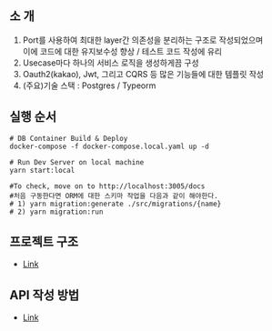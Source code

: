 
## 소 개 
 1) Port를 사용하여 최대한 layer간 의존성을 분리하는 구조로 작성되었으며  
    이에 코드에 대한 유지보수성 향상 / 테스트 코드 작성에 유리
 2) Usecase마다 하나의 서비스 로직을 생성하게끔 구성
 3) Oauth2(kakao), Jwt, 그리고 CQRS 등 많은 기능들에 대한 템플릿 작성
 4) (주요)기술 스택
    : Postgres / Typeorm

 ## 실행 순서 
 ```
 # DB Container Build & Deploy 
 docker-compose -f docker-compose.local.yaml up -d

 # Run Dev Server on local machine
 yarn start:local

 #To check, move on to http://localhost:3005/docs
 #처음 구동한다면 ORM에 대한 스키마 작업을 다음과 같이 해야한다.
 # 1) yarn migration:generate ./src/migrations/{name}
 # 2) yarn migration:run
 ```
 ## 프로젝트 구조
   - [Link](https://github.com/kanghyungmin/nestjs-ddd/blob/dev/PROJECT_SCHEME.md)
 ## API 작성 방법
   - [Link](https://github.com/kanghyungmin/nestjs-ddd/blob/dev/MAKE_LOGIC_API.md)
 
